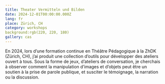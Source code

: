 ```yaml
---
title: Theater Vermitteln und Bilden
date: 2024-12-01T00:00:00.000Z
lang: fr
place: Zürich, CH
category: workshops
background:rgb(220, 220, 180)
gallery: cas
---
```

En 2024, lors d’une formation continue en Théâtre Pédagogique à la ZhDK (Zürich, CH), j’ai produit une collection d’outils pour développer des ateliers ouvert à tous. 
Sous la forme de jeux, d’ateliers de conversation, je cherchais à observer comment la manipulation d’images et d’objets peut être un soutien à la prise de parole publique, et susciter le témoignage, la narration ou la discussion.